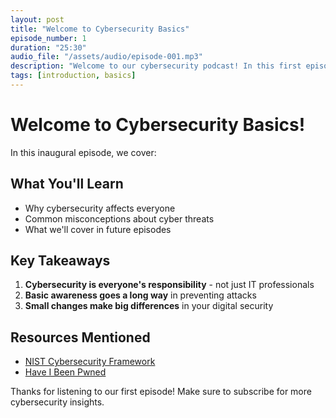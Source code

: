 ```yaml
---
layout: post
title: "Welcome to Cybersecurity Basics"
episode_number: 1
duration: "25:30"
audio_file: "/assets/audio/episode-001.mp3"
description: "Welcome to our cybersecurity podcast! In this first episode, we introduce ourselves and discuss why cybersecurity matters for everyone."
tags: [introduction, basics]
---
```


# Welcome to Cybersecurity Basics!

In this inaugural episode, we cover:

## What You'll Learn
- Why cybersecurity affects everyone
- Common misconceptions about cyber threats
- What we'll cover in future episodes

## Key Takeaways
1. **Cybersecurity is everyone's responsibility** - not just IT professionals
2. **Basic awareness goes a long way** in preventing attacks
3. **Small changes make big differences** in your digital security

## Resources Mentioned
- [NIST Cybersecurity Framework](https://www.nist.gov/cyberframework)
- [Have I Been Pwned](https://haveibeenpwned.com/)

Thanks for listening to our first episode! Make sure to subscribe for more cybersecurity insights.
